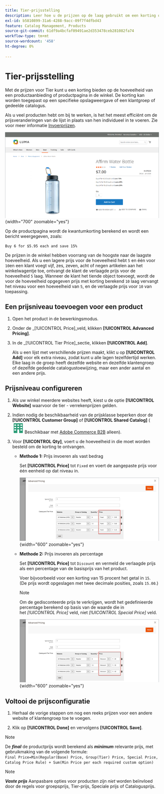 ```yaml
---
title: Tier-prijsstelling
description: Leer hoe u de prijzen op de laag gebruikt om een korting op de hoeveelheid van een productaanbieding of productpagina aan te bieden.
exl-id: b5810899-31a6-4288-9acc-09f7f4dfbd43
feature: Catalog Management, Products
source-git-commit: 61df9a4bcfaf09491ae2d353478ceb281082fa74
workflow-type: tm+mt
source-wordcount: '458'
ht-degree: 0%

---
```


# Tier-prijsstelling

Met de prijzen voor Tier kunt u een korting bieden op de hoeveelheid van een productaanbieding of productpagina in de winkel. De korting kan worden toegepast op een specifieke opslagweergave of een klantgroep of gedeelde catalogus.

Als u veel producten hebt om bij te werken, is het het meest efficiënt om de prijsveranderingen van de lijst in plaats van hen individueel in te voeren. Zie voor meer informatie [Invoerprijzen](../systems/data-import-price-tier.md).

![Prijs op een productpagina van de winkel](./assets/product-price-tier-storefront.png){width="700" zoomable="yes"}

Op de productpagina wordt de kwantumkorting berekend en wordt een bericht weergegeven, zoals:

`Buy 6 for $5.95 each and save 15%`

De prijzen in de winkel hebben voorrang van de hoogste naar de laagste hoeveelheid. Als u een lagere prijs voor de hoeveelheid hebt `5` en één voor `10`en een klant voegt vijf, zes, zeven, acht of negen artikelen aan het winkelwagentje toe, ontvangt de klant de verlaagde prijs voor de hoeveelheid `5` laag. Wanneer de klant het tiende object toevoegt, wordt de voor de hoeveelheid opgegeven prijs met korting berekend `10` laag vervangt het niveau voor een hoeveelheid van `5`, en de verlaagde prijs voor `10` van toepassing.

## Een prijsniveau toevoegen voor een product

1. Open het product in de bewerkingsmodus.

1. Onder de _[!UICONTROL Price]_veld, klikken **[!UICONTROL Advanced Pricing]**.

1. In de _[!UICONTROL Tier Price]_sectie, klikken **[!UICONTROL Add]**.

   Als u een lijst met verschillende prijzen maakt, klikt u op **[!UICONTROL Add]** voor elk extra niveau, zodat kunt u alle lagen tezelfdertijd werken. Elke laag in de groep heeft dezelfde website en dezelfde klantengroep of dezelfde gedeelde catalogustoewijzing, maar een ander aantal en een andere prijs.

## Prijsniveau configureren

1. Als uw winkel meerdere websites heeft, kiest u de optie **[!UICONTROL Website]** waarvoor de tier - verrekenprijzen gelden.

1. Indien nodig de beschikbaarheid van de prijsklasse beperken door de **[!UICONTROL Customer Group]** of **[!UICONTROL Shared Catalog]** (![Adobe Commerce B2B](../assets/b2b.svg) Beschikbaar met [Adobe Commerce B2B](./b2b/../introduction.md) alleen).

1. Voor **[!UICONTROL Qty]**, voert u de hoeveelheid in die moet worden besteld om de korting te ontvangen.

   - **Methode 1:** Prijs invoeren als vast bedrag

     Set **[!UICONTROL Price]** tot `Fixed` en voert de aangepaste prijs voor één eenheid op dat niveau in.

     ![Tier-prijs als vast bedrag](./assets/product-price-tier-fixed.png){width="600" zoomable="yes"}

   - **Methode 2:** Prijs invoeren als percentage

     Set **[!UICONTROL Price]** tot `Discount` en vermeld de verlaagde prijs als een percentage van de basisprijs van het product.

     Voer bijvoorbeeld voor een korting van 15 procent het getal in `15`. (De prijs wordt opgeslagen met twee decimale posities, zoals `15.00`.)

     >[!NOTE]
     >
     >Om de gedisconteerde prijs te verkrijgen, wordt het gedefinieerde percentage berekend op basis van de waarde die in het _[!UICONTROL Price]_ veld, niet _[!UICONTROL Special Price]_ veld.

     ![Tier-prijs als percentage](./assets/product-price-tier-discount.png){width="600" zoomable="yes"}

## Voltooi de prijsconfiguratie

1. Herhaal de vorige stappen om nog een reeks prijzen voor een andere website of klantengroep toe te voegen.

1. Klik op **[!UICONTROL Done]** en vervolgens **[!UICONTROL Save]**.

>[!NOTE]
>
>De **_final_** de productprijs wordt berekend als **_minimum_** relevante prijs, met gebruikmaking van de volgende formule: <br/>`Final Price=Min(Regular(Base) Price, Group(Tier) Price, Special Price, Catalog Price Rule) + Sum(Min Price per each required custom option)`

>[!NOTE]
>
>**_Vaste prijs_** Aanpasbare opties voor producten zijn _niet_ worden beïnvloed door de regels voor groepsprijs, Tier-prijs, Speciale prijs of Catalogusprijs.
